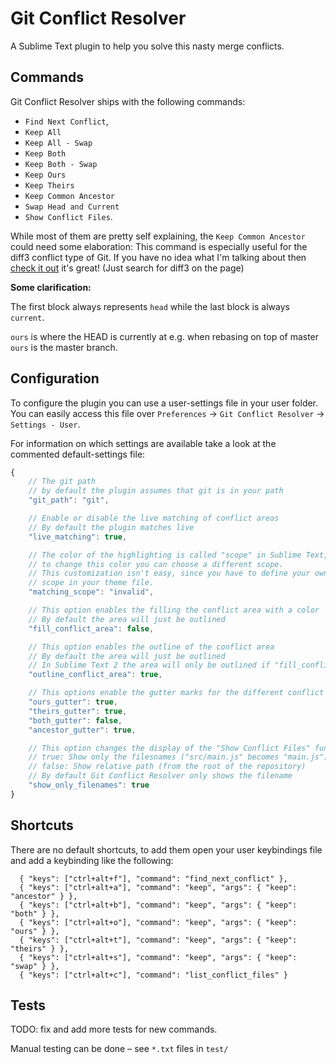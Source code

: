 # Git Conflict Resolver

A Sublime Text plugin to help you solve this nasty merge conflicts.

## Commands

Git Conflict Resolver ships with the following commands:

* `Find Next Conflict`,
* `Keep All`
* `Keep All - Swap`
* `Keep Both`
* `Keep Both - Swap`
* `Keep Ours`
* `Keep Theirs`
* `Keep Common Ancestor`
* `Swap Head and Current`
* `Show Conflict Files`.

While most of them are pretty self explaining, the `Keep Common Ancestor` could need some elaboration:
This command is especially useful for the diff3 conflict type of Git. If you have no idea what I'm talking about then
[check it out](http://git-scm.com/docs/git-merge) it's great! (Just search for diff3 on the page)

**Some clarification:**

The first block always represents `head` while the last block is always `current`.

`ours` is where the HEAD is currently at e.g. when rebasing on top of master `ours` is the master branch.

## Configuration

To configure the plugin you can use a user-settings file in your user folder. You can easily access this file over `Preferences` -> `Git Conflict Resolver` -> `Settings - User`.

For information on which settings are available take a look at the commented default-settings file:

```js
{
    // The git path
    // by default the plugin assumes that git is in your path
    "git_path": "git",

    // Enable or disable the live matching of conflict areas
    // By default the plugin matches live
    "live_matching": true,

    // The color of the highlighting is called "scope" in Sublime Text,
    // to change this color you can choose a different scope.
    // This customization isn't easy, since you have to define your own
    // scope in your theme file.
    "matching_scope": "invalid",

    // This option enables the filling the conflict area with a color
    // By default the area will just be outlined
    "fill_conflict_area": false,

    // This option enables the outline of the conflict area
    // By default the area will just be outlined
    // In Sublime Text 2 the area will only be outlined if "fill_conflict_area" is false
    "outline_conflict_area": true,

    // This options enable the gutter marks for the different conflict groups
    "ours_gutter": true,
    "theirs_gutter": true,
    "both_gutter": false,
    "ancestor_gutter": true,

    // This option changes the display of the "Show Conflict Files" functionality"
    // true: Show only the filesnames ("src/main.js" becomes "main.js")
    // false: Show relative path (from the root of the repository)
    // By default Git Conflict Resolver only shows the filename
    "show_only_filenames": true
}
```

## Shortcuts

There are no default shortcuts, to add them open your user keybindings file and add a keybinding like the following:

      { "keys": ["ctrl+alt+f"], "command": "find_next_conflict" },
      { "keys": ["ctrl+alt+a"], "command": "keep", "args": { "keep": "ancestor" } },
      { "keys": ["ctrl+alt+b"], "command": "keep", "args": { "keep": "both" } },
      { "keys": ["ctrl+alt+o"], "command": "keep", "args": { "keep": "ours" } },
      { "keys": ["ctrl+alt+t"], "command": "keep", "args": { "keep": "theirs" } },
      { "keys": ["ctrl+alt+s"], "command": "keep", "args": { "keep": "swap" } },
      { "keys": ["ctrl+alt+c"], "command": "list_conflict_files" }


## Tests

TODO: fix and add more tests for new commands.

Manual testing can be done – see `*.txt` files in `test/`
